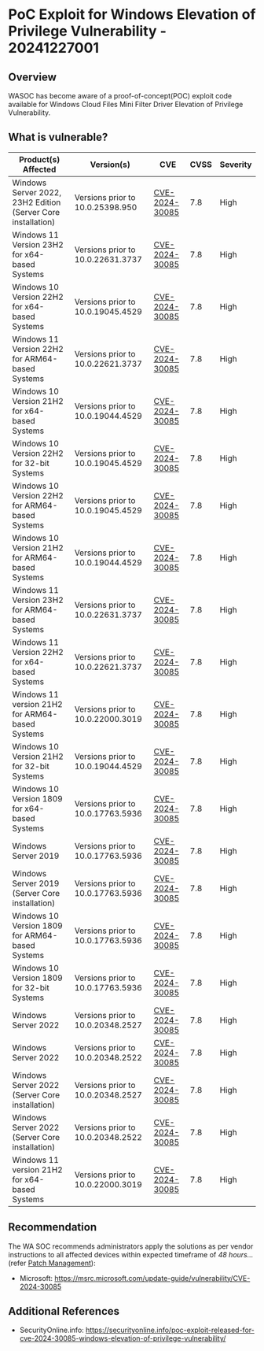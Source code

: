 # PoC Exploit for Windows Elevation of Privilege Vulnerability - 20241227001

## Overview

WASOC has become aware of a proof-of-concept(POC) exploit code available for Windows Cloud Files Mini Filter Driver Elevation of Privilege Vulnerability.

## What is vulnerable?

| Product(s) Affected                                          | Version(s)                        | CVE                                                               | CVSS | Severity |
| ------------------------------------------------------------ | --------------------------------- | ----------------------------------------------------------------- | ---- | -------- |
| Windows Server 2022, 23H2 Edition (Server Core installation) | Versions prior to 10.0.25398.950  | [CVE-2024-30085](https://nvd.nist.gov/vuln/detail/CVE-2024-30085) | 7.8  | High     |
| Windows 11 Version 23H2 for x64-based Systems                | Versions prior to 10.0.22631.3737 | [CVE-2024-30085](https://nvd.nist.gov/vuln/detail/CVE-2024-30085) | 7.8  | High     |
| Windows 10 Version 22H2 for x64-based Systems                | Versions prior to 10.0.19045.4529 | [CVE-2024-30085](https://nvd.nist.gov/vuln/detail/CVE-2024-30085) | 7.8  | High     |
| Windows 11 Version 22H2 for ARM64-based Systems              | Versions prior to 10.0.22621.3737 | [CVE-2024-30085](https://nvd.nist.gov/vuln/detail/CVE-2024-30085) | 7.8  | High     |
| Windows 10 Version 21H2 for x64-based Systems                | Versions prior to 10.0.19044.4529 | [CVE-2024-30085](https://nvd.nist.gov/vuln/detail/CVE-2024-30085) | 7.8  | High     |
| Windows 10 Version 22H2 for 32-bit Systems                   | Versions prior to 10.0.19045.4529 | [CVE-2024-30085](https://nvd.nist.gov/vuln/detail/CVE-2024-30085) | 7.8  | High     |
| Windows 10 Version 22H2 for ARM64-based Systems              | Versions prior to 10.0.19045.4529 | [CVE-2024-30085](https://nvd.nist.gov/vuln/detail/CVE-2024-30085) | 7.8  | High     |
| Windows 10 Version 21H2 for ARM64-based Systems              | Versions prior to 10.0.19044.4529 | [CVE-2024-30085](https://nvd.nist.gov/vuln/detail/CVE-2024-30085) | 7.8  | High     |
| Windows 11 Version 23H2 for ARM64-based Systems              | Versions prior to 10.0.22631.3737 | [CVE-2024-30085](https://nvd.nist.gov/vuln/detail/CVE-2024-30085) | 7.8  | High     |
| Windows 11 Version 22H2 for x64-based Systems                | Versions prior to 10.0.22621.3737 | [CVE-2024-30085](https://nvd.nist.gov/vuln/detail/CVE-2024-30085) | 7.8  | High     |
| Windows 11 version 21H2 for ARM64-based Systems              | Versions prior to 10.0.22000.3019 | [CVE-2024-30085](https://nvd.nist.gov/vuln/detail/CVE-2024-30085) | 7.8  | High     |
| Windows 10 Version 21H2 for 32-bit Systems                   | Versions prior to 10.0.19044.4529 | [CVE-2024-30085](https://nvd.nist.gov/vuln/detail/CVE-2024-30085) | 7.8  | High     |
| Windows 10 Version 1809 for x64-based Systems                | Versions prior to 10.0.17763.5936 | [CVE-2024-30085](https://nvd.nist.gov/vuln/detail/CVE-2024-30085) | 7.8  | High     |
| Windows Server 2019                                          | Versions prior to 10.0.17763.5936 | [CVE-2024-30085](https://nvd.nist.gov/vuln/detail/CVE-2024-30085) | 7.8  | High     |
| Windows Server 2019 (Server Core installation)               | Versions prior to 10.0.17763.5936 | [CVE-2024-30085](https://nvd.nist.gov/vuln/detail/CVE-2024-30085) | 7.8  | High     |
| Windows 10 Version 1809 for ARM64-based Systems              | Versions prior to 10.0.17763.5936 | [CVE-2024-30085](https://nvd.nist.gov/vuln/detail/CVE-2024-30085) | 7.8  | High     |
| Windows 10 Version 1809 for 32-bit Systems                   | Versions prior to 10.0.17763.5936 | [CVE-2024-30085](https://nvd.nist.gov/vuln/detail/CVE-2024-30085) | 7.8  | High     |
| Windows Server 2022                                          | Versions prior to 10.0.20348.2527 | [CVE-2024-30085](https://nvd.nist.gov/vuln/detail/CVE-2024-30085) | 7.8  | High     |
| Windows Server 2022                                          | Versions prior to 10.0.20348.2522 | [CVE-2024-30085](https://nvd.nist.gov/vuln/detail/CVE-2024-30085) | 7.8  | High     |
| Windows Server 2022 (Server Core installation)               | Versions prior to 10.0.20348.2527 | [CVE-2024-30085](https://nvd.nist.gov/vuln/detail/CVE-2024-30085) | 7.8  | High     |
| Windows Server 2022 (Server Core installation)               | Versions prior to 10.0.20348.2522 | [CVE-2024-30085](https://nvd.nist.gov/vuln/detail/CVE-2024-30085) | 7.8  | High     |
| Windows 11 version 21H2 for x64-based Systems                | Versions prior to 10.0.22000.3019 | [CVE-2024-30085](https://nvd.nist.gov/vuln/detail/CVE-2024-30085) | 7.8  | High     |

## Recommendation

The WA SOC recommends administrators apply the solutions as per vendor instructions to all affected devices within expected timeframe of *48 hours...* (refer [Patch Management](../guidelines/patch-management.md)):

- Microsoft: <https://msrc.microsoft.com/update-guide/vulnerability/CVE-2024-30085>

## Additional References

- SecurityOnline.info: <https://securityonline.info/poc-exploit-released-for-cve-2024-30085-windows-elevation-of-privilege-vulnerability/>
